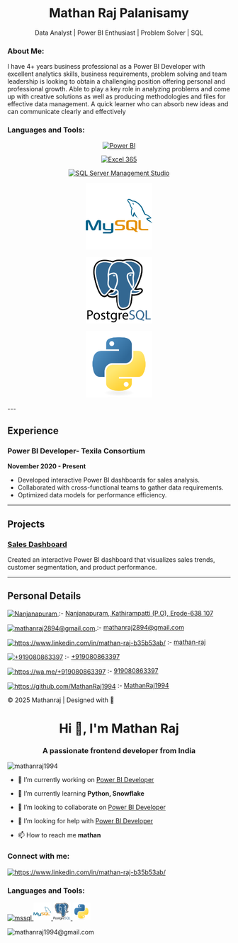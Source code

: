 <h1 align="center">Mathan Raj Palanisamy</h1>
<P align="center">Data Analyst | Power BI Enthusiast | Problem Solver | SQL</P>
<h3 align="left">About Me:</h3>
<p>I have 4+ years business professional as a Power BI Developer with excellent analytics skills, business requirements, problem solving and team leadership is looking to obtain a challenging position offering personal and professional growth. Able to play a key role in analyzing problems and come up with creative solutions as well as producing methodologies and files for effective data management. A quick learner who can absorb new ideas and can communicate clearly and effectively</p>

<h3 align="left">Languages and Tools:</h3>
<p align="center"><a href="https://www.microsoft.com/en-us/power-platform/products/power-bi" target="_blank" rel="noreferrer"> <img src="https://upload.wikimedia.org/wikipedia/commons/c/cf/New_Power_BI_Logo.svg" alt="Power BI" width="150" height="150"/> </a>
<p align="center"><a href="https://www.microsoft.com/en-us/microsoft-365/excel" target="_blank" rel="noreferrer"> <img src="https://www.logo.wine/a/logo/Microsoft_Excel/Microsoft_Excel-Logo.wine.svg" alt="Excel 365" width="150" height="150"/></a>
<p align="center"><a href="https://learn.microsoft.com/en-us/ssms/download-sql-server-management-studio-ssms" target="_blank" rel="noreferrer"><img src="https://upload.wikimedia.org/wikipedia/de/8/8c/Microsoft_SQL_Server_Logo.svg" alt="SQL Server Management Studio" width="150" height="150"/> </a>
<p align="center"><a href="https://www.mysql.com/" target="_blank" rel="noreferrer"> <img src="https://raw.githubusercontent.com/devicons/devicon/master/icons/mysql/mysql-original-wordmark.svg" alt="mysql" width="150" height="150"/> </a> 
<p align="center"><a href="https://www.postgresql.org" target="_blank" rel="noreferrer"> <img src="https://raw.githubusercontent.com/devicons/devicon/master/icons/postgresql/postgresql-original-wordmark.svg" alt="postgresql" width="150" height="150"/> </a> 
  <p align="center"><a href="https://www.python.org" target="_blank" rel="noreferrer"> <img src="https://raw.githubusercontent.com/devicons/devicon/master/icons/python/python-original.svg" alt="python" width="150" height="150"/> </a> </p>
---

## Experience  
### Power BI Developer- Texila Consortium  
**November 2020 - Present**  
- Developed interactive Power BI dashboards for sales analysis.  
- Collaborated with cross-functional teams to gather data requirements.  
- Optimized data models for performance efficiency.  

---

## Projects  
### [Sales Dashboard](https://github.com/yourusername/sales-dashboard)  
Created an interactive Power BI dashboard that visualizes sales trends, customer segmentation, and product performance.  

---

<P><b><h2>Personal Details</h2></b></P> 
<p align="left">
<a href="Nanjanapuram" target="_blank"><img align="center" src="https://www.svgrepo.com/show/10010/location-on-map.svg" alt="Nanjanapuram" height="40" width="40"/>
<a> :-</a> <a href="Nanjanapuram">Nanjanapuram, Kathirampatti (P.O), Erode-638 107</p>

<a href="mailto:mathanraj2894@gmail.com" target="_blank"><img align="center" src="https://www.svgrepo.com/show/349379/gmail-old.svg" alt="mathanraj2894@gmail.com" height="40" width="40"/>
<a> :-</a> <a href="mailto:mathanraj2894@gmail.com">mathanraj2894@gmail.com</p>
</a> <a href="https://www.linkedin.com/in/mathan-raj-b35b53ab/" target="blank"><img align="center" src="https://raw.githubusercontent.com/rahuldkjain/github-profile-readme-generator/master/src/images/icons/Social/linked-in-alt.svg" alt="https://www.linkedin.com/in/mathan-raj-b35b53ab/" height="40" width="40" /></a>
<a> :-</a> <a href="https://www.linkedin.com/in/mathan-raj-b35b53ab/">mathan-raj</p>
<a href="+919080863397" target="_blank"><img align="center" src="https://www.svgrepo.com/show/223024/phone-call-telephone.svg" alt="+919080863397" height="40" width="40"/></a>
<a> :-</a> <a href="tel:+919080863397">+919080863397</p>
<a href="https://wa.me/+919080863397" target="_blank"><img align="center" src="https://www.svgrepo.com/show/303147/whatsapp-icon-logo.svg" alt="https://wa.me/+919080863397" height="40" width="40"/></a><a> :-</a> <a href="https://wa.me/+919080863397">919080863397</a></p>
<a href="https://github.com/MathanRaj1994" target="_blank"><img align="center" src="https://www.svgrepo.com/show/512317/github-142.svg" alt="https://github.com/MathanRaj1994" height="40" width="40"/></a><a> :-</a> <a href="https://github.com/MathanRaj1994">MathanRaj1994</a></p>
</p>

&copy; 2025 Mathanraj | Designed with 💙

<h1 align="center">Hi 👋, I'm Mathan Raj</h1>
<h3 align="center">A passionate frontend developer from India</h3>

<p align="left"> <img src="https://komarev.com/ghpvc/?username=mathanraj1994&label=Profile%20views&color=0e75b6&style=flat" alt="mathanraj1994" /> </p>

- 🔭 I’m currently working on [Power BI Developer](SQL)

- 🌱 I’m currently learning **Python, Snowflake**

- 👯 I’m looking to collaborate on [Power BI Developer](SQL)

- 🤝 I’m looking for help with [Power BI Developer](SQL)

- 📫 How to reach me **mathan**

<h3 align="left">Connect with me:</h3>
<p align="left">
<a href="https://linkedin.com/in/https://www.linkedin.com/in/mathan-raj-b35b53ab/" target="blank"><img align="center" src="https://raw.githubusercontent.com/rahuldkjain/github-profile-readme-generator/master/src/images/icons/Social/linked-in-alt.svg" alt="https://www.linkedin.com/in/mathan-raj-b35b53ab/" height="30" width="40" /></a>
</p>

<h3 align="left">Languages and Tools:</h3>
<p align="left"> <a href="https://www.microsoft.com/en-us/sql-server" target="_blank" rel="noreferrer"> <img src="https://www.svgrepo.com/show/303229/microsoft-sql-server-logo.svg" alt="mssql" width="40" height="40"/> </a> <a href="https://www.mysql.com/" target="_blank" rel="noreferrer"> <img src="https://raw.githubusercontent.com/devicons/devicon/master/icons/mysql/mysql-original-wordmark.svg" alt="mysql" width="40" height="40"/> </a> <a href="https://www.postgresql.org" target="_blank" rel="noreferrer"> <img src="https://raw.githubusercontent.com/devicons/devicon/master/icons/postgresql/postgresql-original-wordmark.svg" alt="postgresql" width="40" height="40"/> </a> <a href="https://www.python.org" target="_blank" rel="noreferrer"> <img src="https://raw.githubusercontent.com/devicons/devicon/master/icons/python/python-original.svg" alt="python" width="40" height="40"/> </a> </p>

<p><img align="center" src="https://github-readme-stats.vercel.app/api/top-langs?username=mathanraj1994&show_icons=true&locale=en&layout=compact" alt="mathanraj1994@gmail.com" /></p>
